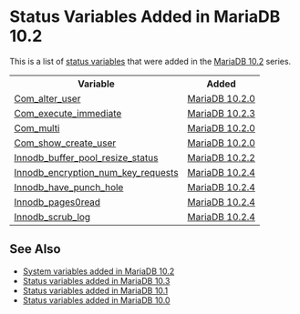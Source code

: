 # Status Variables Added in MariaDB 10.2

This is a list of [status variables](/replication/optimization-and-tuning/system-variables/server-status-variables/) that were added in the [MariaDB 10.2](/kb/en/what-is-mariadb-102/) series.

<table><tbody><tr><th>Variable</th><th>Added</th></tr>
<tr><td><a href="/kb/en/server-status-variables/#com_alter_user">Com_alter_user</a></td><td><a href="/kb/en/mariadb-1020-release-notes/">MariaDB 10.2.0</a></td></tr>
<tr><td><a href="/kb/en/server-status-variables/#com_execute_immediate">Com_execute_immediate</a></td><td><a href="/kb/en/mariadb-1023-release-notes/">MariaDB 10.2.3</a></td></tr>
<tr><td><a href="/kb/en/server-status-variables/#com_multi">Com_multi</a></td><td><a href="/kb/en/mariadb-1020-release-notes/">MariaDB 10.2.0</a></td></tr>
<tr><td><a href="/kb/en/server-status-variables/#com_show_create_user">Com_show_create_user</a></td><td><a href="/kb/en/mariadb-1020-release-notes/">MariaDB 10.2.0</a></td></tr>
<tr><td><a href="/kb/en/xtradbinnodb-server-status-variables/#innodb_buffer_pool_resize_status">Innodb_buffer_pool_resize_status</a></td><td><a href="/kb/en/mariadb-1022-release-notes/">MariaDB 10.2.2</a></td></tr>
<tr><td><a href="/kb/en/xtradbinnodb-server-status-variables/#innodb_encryption_num_key_requests">Innodb_encryption_num_key_requests</a></td><td><a href="/kb/en/mariadb-1024-release-notes/">MariaDB 10.2.4</a></td></tr>
<tr><td><a href="/kb/en/xtradbinnodb-server-status-variables/#innodb_have_punch_hole">Innodb_have_punch_hole</a></td><td><a href="/kb/en/mariadb-1024-release-notes/">MariaDB 10.2.4</a></td></tr>
<tr><td><a href="/kb/en/xtradbinnodb-server-status-variables/#innodb_pages0_read">Innodb_pages0read</a></td><td><a href="/kb/en/mariadb-1024-release-notes/">MariaDB 10.2.4</a></td></tr>
<tr><td><a href="/kb/en/xtradbinnodb-server-status-variables/#innodb_scrub_log">Innodb_scrub_log</a></td><td><a href="/kb/en/mariadb-1024-release-notes/">MariaDB 10.2.4</a></td></tr>
</tbody></table>

## See Also

- [System variables added in MariaDB 10.2](/replication/optimization-and-tuning/system-variables/system-and-status-variables-added-by-major-release/system-variables-added-in-mariadb-102/)
- [Status variables added in MariaDB 10.3](/replication/optimization-and-tuning/system-variables/system-and-status-variables-added-by-major-release/status-variables-added-in-mariadb-103/)
- [Status variables added in MariaDB 10.1](/replication/optimization-and-tuning/system-variables/system-and-status-variables-added-by-major-release/status-variables-added-in-mariadb-101/)
- [Status variables added in MariaDB 10.0](/replication/optimization-and-tuning/system-variables/system-and-status-variables-added-by-major-release/status-variables-added-in-mariadb-100/)
